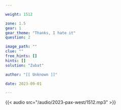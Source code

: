 ```yaml
---

weight: 1512

zone: 1.5
gear: 1
gear_theme: "Thanks, I hate it"
question: 2

image_path: ""
clue: ""
free_hints: []
hints: []
solution: "Zubat"

author: "[[ Unknown ]]"

date: 2023-09-01

---
```


{{< audio src="/audio/2023-pax-west/1512.mp3" >}}

